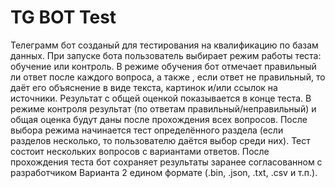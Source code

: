 # TG BOT Test
Телеграмм бот созданый для тестирования на квалификацию по базам данных.
При запуске бота пользователь выбирает режим работы теста: обучение или контроль.
В режиме обучения бот отмечает правильный ли ответ после каждого вопроса, а также , если ответ не правильный, то даёт его объяснение в виде текста, картинок и/или ссылок на источники. Результат с общей оценкой показывается в конце теста.
В режиме контроля результат (по ответам правильный/неправильный) и общая оценка будут даны после прохождения всех вопросов.
После выбора режима начинается тест определённого раздела (если разделов несколько, то пользователю даётся выбор среди них). Тест состоит нескольких вопросов с вариантами ответов.
После прохождения теста бот сохраняет результаты заранее согласованном с разработчиком Варианта 2 едином формате (.bin, .json, .txt, .csv и т.п.).
